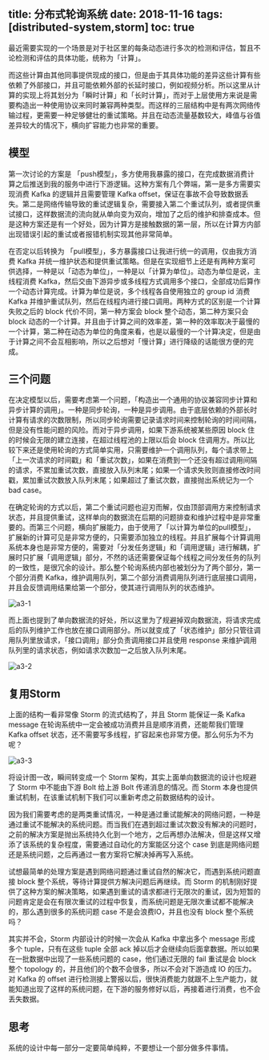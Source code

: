 title: 分布式轮询系统
date: 2018-11-16
tags: [distributed-system,storm]
toc: true
---

最近需要实现的一个场景是对于社区里的每条动态进行多次的检测和评估，暂且不论检测和评估的具体功能，统称为「计算」。

而这些计算由其他同事提供现成的接口，但是由于其具体功能的差异这些计算有些依赖了外部接口，并且可能依赖外部的长延时接口，例如视频分析。所以这里从计算的实现上将其划分为「瞬时计算」和「长时计算」，而对于上层使用方来说是需要构造出一种使用协议来同时兼容两种类型。而这样的三层结构中是有两次网络传输过程，更需要一种足够健壮的重试策略。并且在动态流量基数较大，峰值与谷值差异较大的情况下，横向扩容能力也非常的重要。

## 模型
第一次讨论的方案是 「push模型」，多方使用我暴露的接口，在完成数据消费计算之后推送到我的服务中进行下游逻辑。这种方案有几个弊端，第一是多方需要实现消费 Kafka 的逻辑并且需要管理 Kafka offset，保证在事故不会导致数据丢失。第二是网络传输导致的重试逻辑复杂，需要接入第二个重试队列，或者提供重试接口，这样数据流的流向就从单向变为双向，增加了之后的维护和排查成本。但是这种方案还是有一个好处，因为计算方是接触数据的第一层，所以在计算方内部出现错误引起的重试或者报错机制实现其他非常简单。

在否定以后转换为 「pull模型」，多方暴露接口让我进行统一的调用，仅由我方消费 Kafka 并统一维护状态和提供重试策略。但是在实现细节上还是有两种方案可供选择，一种是以「动态为单位」，一种是以「计算为单位」。动态为单位是说，主线程消费 Kafka，然后交由下游异步或多线程方式调用多个接口，全部成功后算作一个动态计算完成。计算为单位是说，多个线程各自使用独立的 group id 消费 Kafka 并维护重试队列，然后在线程内进行接口调用。两种方式的区别是一个计算失败之后的 block 代价不同，第一种方案会 block 整个动态，第二种方案只会 block 动态的一个计算。并且由于计算之间的效率差，第一种的效率取决于最慢的一个计算，第二种在动态为单位的角度来看，也是以最慢的一个计算决定，但是由于计算之间不会互相影响，所以之后想对「慢计算」进行降级的话能很方便的完成。

## 三个问题
在决定模型以后，需要考虑第一个问题，「构造出一个通用的协议兼容同步计算和异步计算的调用」。一种是同步轮询，一种是异步调用。由于底层依赖的外部长时计算有请求的次数限制，所以同步轮询需要记录请求时间来控制轮询的时间间隔，但是没有性能问题的风险。而对于异步调用，如果下游系统被某些原因 block 住的时候会无限的建立连接，在超过线程池的上限以后会 block 住调用方。所以比较下来还是使用轮询的方式简单实用，只需要维护一个调用队列，每个请求带上「上一次请求的时间戳」和「重试次数」，如果在消费到一个还没有超过调用间隔的请求，不累加重试次数，直接放入队列末尾；如果一个请求失败则直接修改时间戳，累加重试次数放入队列末尾；如果超过了重试次数，直接抛出系统记为一个 bad case。

在确定轮询的方式以后，第二个重试问题也迎刃而解，仅由顶部调用方来控制请求状态，并且提供重试，这样单向的数据流在后期的问题排查和维护过程中是非常重要的。而第三个问题，横向扩展能力，由于使用了「以计算为单位的pull模型」，扩展新的计算可见是非常方便的，只需要添加独立的线程。并且扩展每个计算调用系统本身也是非常方便的，需要对「分发任务逻辑」和「调用逻辑」进行解耦，扩展时只扩展「调用逻辑」部分，不然的话还需要保证每个线程之间分发任务的队列的一致性，是很冗余的设计。那么整个轮询系统内部也被划分为了两个部分，第一个部分消费 Kafka，维护调用队列，第二个部分消费调用队列进行底层接口调用，并且会反馈调用结果给第一个部分，使其进行调用队列的状态维护。

![a3-1](/images/a3-1.png)


而上面也提到了单向数据流的好处，所以这里为了规避掉双向数据流，将请求完成后的队列维护工作也放在接口调用部分。所以就变成了「状态维护」部分只管往调用队列里放请求，「接口调用」部分负责调用接口并且使用 response 来维护调用队列里的请求状态，例如请求次数加一之后放入队列末尾。

![a3-2](/images/a3-2.png)


## 复用Storm
上面的结构一看非常像 Storm 的流式结构了，并且 Storm 能保证一条 Kafka message 在轮询系统中一定会被成功消费并且是顺序消费，还能帮我们管理 Kafka offset 状态，还不需要写多线程，扩容起来也非常方便。那么何乐为不为呢？

![a3-3](/images/a3-3.png)

将设计图一改，瞬间转变成一个 Storm 架构，其实上面单向数据流的设计也规避了 Storm 中不能由下游 Bolt 给上游 Bolt 传递消息的情况。而 Storm 本身也提供重试机制，在该重试机制下我们可以重新考虑之前数据结构的设计。

因为我们需要考虑的是两类重试情况，一种是通过重试能解决的网络问题，一种是通过重试不能解决的系统问题。而当我们在遇到超过重试次数没有解决的问题时，之前的解决方案是抛出系统持久化到一个地方，之后再想办法解决，但是这样又增添了该系统的复杂程度，需要通过自动化的方案能区分这个 case 到底是网络问题还是系统问题，之后再通过一套方案将它解决掉再写入系统。

试想最简单的处理方案是遇到网络问题通过重试自然的解决它，而遇到系统问题直接 block 整个系统，等待计算提供方解决问题后再继续。而 Storm 的机制刚好提供了这种方案的解决策略，如果遇到重试的请求都进行无限次的重试，因为短暂的问题肯定是会在有限次重试的过程中恢复，而系统问题是无限次重试都不能解决的，那么遇到很多的系统问题 case 不是会浪费IO，并且也没有 block 整个系统吗？

其实并不会，Storm 内部设计的时候一次会从 Kafka 中拿出多个 message 形成多个 tuple，只有在这些 tuple 全部 ack 掉以后才会继续向后面拿数据。所以如果在一批数据中出现了一些系统问题的 case，他们通过无限的 fail 重试是会 block 整个 topology 的，并且他们的个数不会很多，所以不会对下游造成 IO 的压力。对 Kafka 的 offset 进行检测接上警报以后，很快消费能力就跟不上生产能力，就能知道出现了这样的系统问题，在下游的服务修好以后，再接着进行消费，也不会丢失数据。

## 思考
系统的设计中每一部分一定要简单纯粹，不要想让一个部分做多件事情。